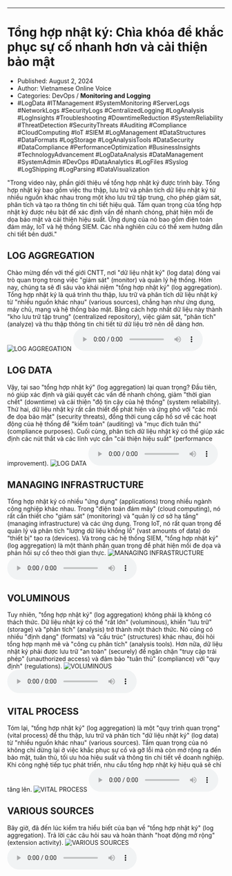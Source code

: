 
---

# Tổng hợp nhật ký: Chìa khóa để khắc phục sự cố nhanh hơn và cải thiện bảo mật

- Published: August 2, 2024
- Author: Vietnamese Online Voice
- Categories: DevOps / **Monitoring and Logging**
- #LogData #ITManagement #SystemMonitoring #ServerLogs #NetworkLogs #SecurityLogs #CentralizedLogging #LogAnalysis #LogInsights #Troubleshooting #DowntimeReduction #SystemReliability #ThreatDetection #SecurityThreats #Auditing #Compliance #CloudComputing #IoT #SIEM #LogManagement #DataStructures #DataFormats #LogStorage #LogAnalysisTools #DataSecurity #DataCompliance #PerformanceOptimization #BusinessInsights #TechnologyAdvancement #LogDataAnalysis #DataManagement #SystemAdmin #DevOps #DataAnalytics #LogFiles #Syslog #LogShipping #LogParsing #DataVisualization

"Trong video này, phần giới thiệu về tổng hợp nhật ký được trình bày. Tổng hợp nhật ký bao gồm việc thu thập, lưu trữ và phân tích dữ liệu nhật ký từ nhiều nguồn khác nhau trong một kho lưu trữ tập trung, cho phép giám sát, phân tích và tạo ra thông tin chi tiết hiệu quả. Tầm quan trọng của tổng hợp nhật ký được nêu bật để xác định vấn đề nhanh chóng, phát hiện mối đe dọa bảo mật và cải thiện hiệu suất. Ứng dụng của nó bao gồm điện toán đám mây, IoT và hệ thống SIEM. Các nhà nghiên cứu có thể xem hướng dẫn chi tiết bên dưới."


## LOG AGGREGATION

Chào mừng đến với thế giới CNTT, nơi "dữ liệu nhật ký" (log data) đóng vai trò quan trọng trong việc "giám sát" (monitor) và quản lý hệ thống. Hôm nay, chúng ta sẽ đi sâu vào khái niệm "tổng hợp nhật ký" (log aggregation). Tổng hợp nhật ký là quá trình thu thập, lưu trữ và phân tích dữ liệu nhật ký từ "nhiều nguồn khác nhau" (various sources), chẳng hạn như ứng dụng, máy chủ, mạng và hệ thống bảo mật. Bằng cách hợp nhất dữ liệu này thành "kho lưu trữ tập trung" (centralized repository), việc giám sát, "phân tích" (analyze) và thu thập thông tin chi tiết từ dữ liệu trở nên dễ dàng hơn.
![LOG AGGREGATION](https://http-archiver-apis-production-80.schnworks.com/storage/images/transitions/2024-08-02/transition--37856409960-Montserrat-Regular-004895.jpg)
<audio controls>
    <source src="https://http-archiver-apis-production-80.schnworks.com/storage/storage/audio/file-23593192744.mp3" type="audio/mpeg">
</audio>



## LOG DATA

Vậy, tại sao "tổng hợp nhật ký" (log aggregation) lại quan trọng? Đầu tiên, nó giúp xác định và giải quyết các vấn đề nhanh chóng, giảm "thời gian chết" (downtime) và cải thiện "độ tin cậy của hệ thống" (system reliability). Thứ hai, dữ liệu nhật ký rất cần thiết để phát hiện và ứng phó với "các mối đe dọa bảo mật" (security threats), đồng thời cung cấp hồ sơ về các hoạt động của hệ thống để "kiểm toán" (auditing) và "mục đích tuân thủ" (compliance purposes). Cuối cùng, phân tích dữ liệu nhật ký có thể giúp xác định các nút thắt và các lĩnh vực cần "cải thiện hiệu suất" (performance improvement).
![LOG DATA](https://http-archiver-apis-production-80.schnworks.com/storage/images/transitions/2024-08-02/transition--13241881722-Montserrat-Black-673AB7.jpg)
<audio controls>
    <source src="https://http-archiver-apis-production-80.schnworks.com/storage/storage/audio/file-24264189097.mp3" type="audio/mpeg">
</audio>



## MANAGING INFRASTRUCTURE

Tổng hợp nhật ký có nhiều "ứng dụng" (applications) trong nhiều ngành công nghiệp khác nhau. Trong "điện toán đám mây" (cloud computing), nó rất cần thiết cho "giám sát" (monitoring) và "quản lý cơ sở hạ tầng" (managing infrastructure) và các ứng dụng. Trong IoT, nó rất quan trọng để quản lý và phân tích "lượng dữ liệu khổng lồ" (vast amounts of data) do "thiết bị" tạo ra (devices). Và trong các hệ thống SIEM, "tổng hợp nhật ký" (log aggregation) là một thành phần quan trọng để phát hiện mối đe dọa và phản hồi sự cố theo thời gian thực.
![MANAGING INFRASTRUCTURE](https://http-archiver-apis-production-80.schnworks.com/storage/images/transitions/2024-08-02/transition-16365000868-Montserrat-Black-004895.jpg)
<audio controls>
    <source src="https://http-archiver-apis-production-80.schnworks.com/storage/storage/audio/file-30691043906.mp3" type="audio/mpeg">
</audio>



## VOLUMINOUS

Tuy nhiên, "tổng hợp nhật ký" (log aggregation) không phải là không có thách thức. Dữ liệu nhật ký có thể "rất lớn" (voluminous), khiến "lưu trữ" (storage) và "phân tích" (analysis) trở thành một thách thức. Nó cũng có nhiều "định dạng" (formats) và "cấu trúc" (structures) khác nhau, đòi hỏi tổng hợp mạnh mẽ và "công cụ phân tích" (analysis tools). Hơn nữa, dữ liệu nhật ký phải được lưu trữ "an toàn" (securely) để ngăn chặn "truy cập trái phép" (unauthorized access) và đảm bảo "tuân thủ" (compliance) với "quy định" (regulations).
![VOLUMINOUS](https://http-archiver-apis-production-80.schnworks.com/storage/images/transitions/2024-08-02/transition-49454285528-Montserrat-SemiBold-283593.jpg)
<audio controls>
    <source src="https://http-archiver-apis-production-80.schnworks.com/storage/storage/audio/file-23328028423.mp3" type="audio/mpeg">
</audio>



## VITAL PROCESS

Tóm lại, "tổng hợp nhật ký" (log aggregation) là một "quy trình quan trọng" (vital process) để thu thập, lưu trữ và phân tích "dữ liệu nhật ký" (log data) từ "nhiều nguồn khác nhau" (various sources). Tầm quan trọng của nó không chỉ dừng lại ở việc khắc phục sự cố và gỡ lỗi mà còn mở rộng ra đến bảo mật, tuân thủ, tối ưu hóa hiệu suất và thông tin chi tiết về doanh nghiệp. Khi công nghệ tiếp tục phát triển, nhu cầu tổng hợp nhật ký hiệu quả sẽ chỉ tăng lên.
![VITAL PROCESS](https://http-archiver-apis-production-80.schnworks.com/storage/images/transitions/2024-08-02/transition--16938985689-Montserrat-Bold-1A237E.jpg)
<audio controls>
    <source src="https://http-archiver-apis-production-80.schnworks.com/storage/storage/audio/file-64781439923.mp3" type="audio/mpeg">
</audio>



## VARIOUS SOURCES

Bây giờ, đã đến lúc kiểm tra hiểu biết của bạn về "tổng hợp nhật ký" (log aggregation). Trả lời các câu hỏi sau và hoàn thành "hoạt động mở rộng" (extension activity).
![VARIOUS SOURCES](https://http-archiver-apis-production-80.schnworks.com/storage/images/transitions/2024-08-02/transition-4493342226-Montserrat-SemiBold-673AB7.jpg)
<audio controls>
    <source src="https://http-archiver-apis-production-80.schnworks.com/storage/storage/audio/file-7335653810.mp3" type="audio/mpeg">
</audio>


